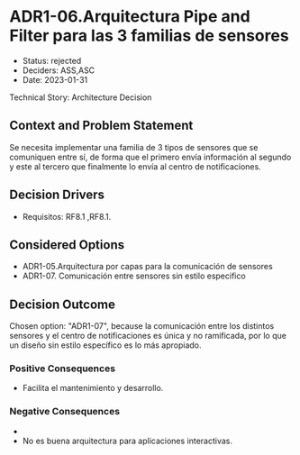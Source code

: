 # ADR1-06.Arquitectura Pipe and Filter para las 3 familias de sensores

* Status: rejected
* Deciders: ASS,ASC
* Date: 2023-01-31

Technical Story: Architecture Decision

## Context and Problem Statement

Se necesita implementar una familia de 3 tipos de sensores que se comuniquen entre sí, de forma que el primero envía información al segundo y este al tercero que finalmente lo envía al centro de notificaciones.

## Decision Drivers

* Requisitos: RF8.1 ,RF8.1.

## Considered Options

* ADR1-05.Arquitectura por capas para la comunicación de sensores
* ADR1-07. Comunicación entre sensores sin estilo especifico

## Decision Outcome

Chosen option: "ADR1-07", because la comunicación entre los distintos sensores y el centro de notificaciones es única y no ramificada, por lo que un diseño sin estilo específico es lo más apropiado.

### Positive Consequences

* Facilita el mantenimiento y desarrollo.

### Negative Consequences

* 
* No es buena arquitectura para aplicaciones interactivas.
